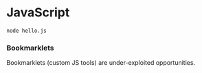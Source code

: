 # JavaScript

```Shell
node hello.js
```

### Bookmarklets

Bookmarklets (custom JS tools) are under-exploited opportunities.